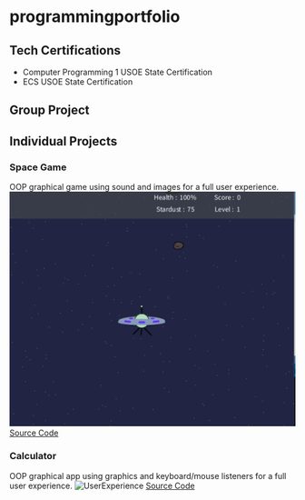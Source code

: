 # programmingportfolio

## Tech Certifications
* Computer Programming 1 USOE State Certification
* ECS USOE State Certification

## Group Project

## Individual Projects

### Space Game
OOP graphical game using sound and images for a full user experience.
![Gameplay](https://github.com/Penelope-Madsen/programmingportfolio/blob/main/src/Screenshot%202024-01-31%20at%2010.06.16%20AM.png)
[Source Code](https://github.com/Penelope-Madsen/programmingportfolio/blob/main/src/SpaceGame.zip)

### Calculator
OOP graphical app using graphics and keyboard/mouse listeners for a full user experience.
![UserExperience]()
[Source Code]()
